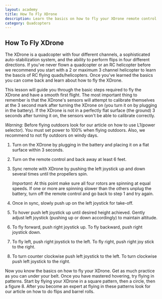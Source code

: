 ```yaml
---
layout: academy
title: How To Fly XDrone
description: Learn the basics on how to fly your XDrone remote control quadcopter.
category: Quadcopters
---
```


How To Fly XDrone
-----------------

The XDrone is a quadcopter with four different channels, a sophisticated auto-stabilization system, and the ability to perform flips in four different directions. If you've never flown a quadcopter or an RC helicopter before we recommend you start with a 2 or maximum 3 channel helicopter to learn the bascis of RC flying quads/helicopters. Once you've learned the basics you can come back and learn about how to fly the XDrone.

This lesson will guide you through the basic steps required to fly the XDrone and have a smooth first flight. The most important thing to remember is that the XDrone's sensors will attempt to calibrate themselves at the 3 second mark after turning the XDrone on (you turn it on by plugging in the battery). If the XDrone is not in a perfectly flat surface (the ground) 3 seconds after turning it on, the sensors won't be able to calibrate correctly.

*Warning:* Before flying outdoors look for our article on how to use L1(power selector). You must set power to 100% when flying outdoors. Also, we recommend to not fly outdoors on windy days.

1. Turn on the XDrone by plugging in the battery and placing it on a flat surface within 3 seconds.

2. Turn on the remote control and back away at least 6 feet.

3.    Sync remote with XDrone by pushing the left joystick up and down several times until the propellers spin.

      *Important:* At this point make sure all four rotors are spinning at equal speeds. If one or more are spinning slower than the others unplug the battery, turn off the remote control and go back to step 1 and try again.

4. Once in sync, slowly push up on the left joystick for take-off.

5. To hover push left joystick up until desired height achieved. Gently adjust left joystick (pushing up or down accordingly) to maintain altitude.

6. To fly forward, push right joystick up. To fly backward, push right joystick down.

7. To fly left, push right joystick to the left. To fly right, push right joy stick to the right.

8. To turn counter clockwise push left joystick to the left. To turn clockwise push left joystick to the right.

Now you know the basics on how to fly your XDrone. Get as much practice as you can under your belt. Once you have mastered hovering, try flying in patterns. Start by flying your XDrone in a square pattern, then a circle, then a figure 8. After you become an expert at flying in these patterns look for our article on how to do flips and barrel rolls.

